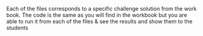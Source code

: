 Each of the files corresponds to a specific challenge solution from the work book. The code is the same as you will find in the workbook but you are able to run it from each of the files & see the results and show them to the students  

